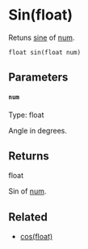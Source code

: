 # Sin(float)

Retuns [sine](https://en.wikipedia.org/wiki/Sine_and_cosine) of [num](#num).

```
float sin(float num)
```

## Parameters

#### `num`
Type: float

Angle in degrees.

## Returns

float

Sin of [num](#num).

## Related

 - [cos(float)](/MdDocs/Functions/Math/Cos.md)

